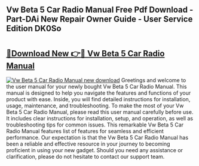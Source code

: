 ## Vw Beta 5 Car Radio Manual Free Pdf Download - Part-DAi New Repair Owner Guide - User Service Edition DK0So

# <h2><a href="http://bc79516.oget.top/?id=Vw+Beta+5+Car+Radio+Manual">🔗Download New 👉🔴 Vw Beta 5 Car Radio Manual</a></h2>

[![Vw Beta 5 Car Radio Manual new download](https://i.imgur.com/5g1atiW.png)](http://bc79516.oget.top/?id=Vw+Beta+5+Car+Radio+Manual)
Greetings and welcome to the user manual for your newly bought Vw Beta 5 Car Radio Manual. This manual is designed to help you navigate the features and functions of your product with ease. Inside, you will find detailed instructions for installation, usage, maintenance, and troubleshooting. To make the most of your Vw Beta 5 Car Radio Manual, please read this user manual carefully before use. It includes clear instructions for installation, setup, and operation, as well as troubleshooting tips for common issues. This remarkable Vw Beta 5 Car Radio Manual features list of features for seamless and efficient performance. Our expectation is that the Vw Beta 5 Car Radio Manual has been a reliable and effective resource in your journey to becoming proficient in using your new gadget. Should you need any assistance or clarification, please do not hesitate to contact our support team.
